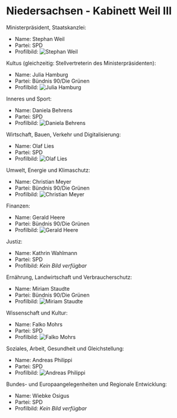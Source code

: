 # Niedersachsen - Kabinett Weil III

Ministerpräsident, Staatskanzlei:
* Name: Stephan Weil
* Partei: SPD
* Profilbild: ![Stephan Weil](https://upload.wikimedia.org/wikipedia/commons/thumb/4/4f/Weil%2C_Stephan.jpg/400px-Weil%2C_Stephan.jpg)

Kultus (gleichzeitig: Stellvertreterin des Ministerpräsidenten):
* Name: Julia Hamburg
* Partei: Bündnis 90/Die Grünen
* Profilbild: ![Julia Hamburg](https://upload.wikimedia.org/wikipedia/commons/thumb/6/60/Hamburg%2C_Julia_Willie.jpg/400px-Hamburg%2C_Julia_Willie.jpg)

Inneres und Sport:
* Name: Daniela Behrens
* Partei: SPD
* Profilbild: ![Daniela Behrens](https://upload.wikimedia.org/wikipedia/commons/thumb/2/2c/Behrens_Daniela_042_icv2.tif/400px-Behrens_Daniela_042_icv2.png)

Wirtschaft, Bauen, Verkehr und Digitalisierung:
* Name: Olaf Lies
* Partei: SPD
* Profilbild: ![Olaf Lies](https://upload.wikimedia.org/wikipedia/commons/thumb/d/db/Lies_Olaf_%282012%29.jpg/400px-Lies_Olaf_%282012%29.jpg)

Umwelt, Energie und Klimaschutz:
* Name: Christian Meyer
* Partei: Bündnis 90/Die Grünen
* Profilbild: ![Christian Meyer](https://upload.wikimedia.org/wikipedia/commons/thumb/3/32/Meyer%2C_Christian.jpg/400px-Meyer%2C_Christian.jpg)

Finanzen:
* Name: Gerald Heere
* Partei: Bündnis 90/Die Grünen
* Profilbild: ![Gerald Heere](https://upload.wikimedia.org/wikipedia/commons/thumb/3/33/GeraldHeere.jpg/400px-GeraldHeere.jpg)

Justiz:
* Name: Kathrin Wahlmann
* Partei: SPD
* Profilbild: *Kein Bild verfügbar*

Ernährung, Landwirtschaft und Verbraucherschutz:
* Name: Miriam Staudte
* Partei: Bündnis 90/Die Grünen
* Profilbild: ![Miriam Staudte](https://upload.wikimedia.org/wikipedia/commons/thumb/7/7b/Staudte%2C_Miriam.jpg/400px-Staudte%2C_Miriam.jpg)

Wissenschaft und Kultur:
* Name: Falko Mohrs
* Partei: SPD
* Profilbild: ![Falko Mohrs](https://upload.wikimedia.org/wikipedia/commons/thumb/1/1f/Falko_Mohrs_%282021%29_cropped.jpg/400px-Falko_Mohrs_%282021%29_cropped.jpg)

Soziales, Arbeit, Gesundheit und Gleichstellung:
* Name: Andreas Philippi
* Partei: SPD
* Profilbild: ![Andreas Philippi](https://upload.wikimedia.org/wikipedia/commons/thumb/8/84/Dr._Andreas_Philippi_%282021%29.jpg/400px-Dr._Andreas_Philippi_%282021%29.jpg)

Bundes- und Europaangelegenheiten und Regionale Entwicklung:
* Name: Wiebke Osigus
* Partei: SPD
* Profilbild: *Kein Bild verfügbar*
